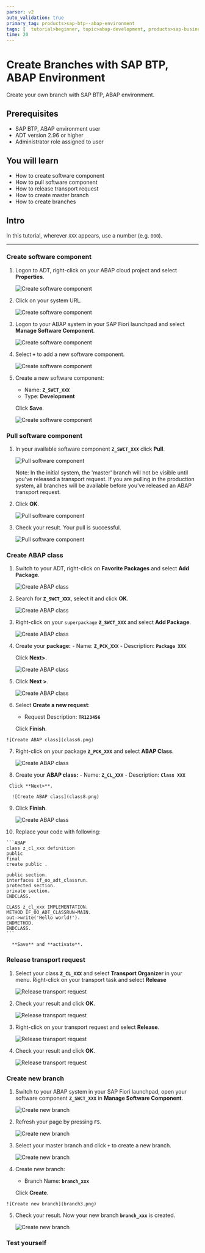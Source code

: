 ```yaml
---
parser: v2
auto_validation: true
primary_tag: products>sap-btp--abap-environment
tags: [  tutorial>beginner, topic>abap-development, products>sap-business-technology-platform, tutorial>license ]
time: 20
---
```


# Create Branches with SAP BTP, ABAP Environment
<!-- description --> Create your own branch with SAP BTP, ABAP environment.

## Prerequisites  
  - SAP BTP, ABAP environment user
  - ADT version 2.96 or higher
  - Administrator role assigned to user

## You will learn
  - How to create software component
  - How to pull software component
  - How to release transport request
  - How to create master branch
  - How to create branches

## Intro
In this tutorial, wherever `XXX` appears, use a number (e.g. `000`).

---


### Create software component

1. Logon to ADT, right-click on your ABAP cloud project and select **Properties**.

    ![Create software component](component.png)

2. Click on your system URL.

    ![Create software component](component2.png)

3. Logon to your ABAP system in your SAP Fiori launchpad and select **Manage Software Component**.

    ![Create software component](component3.png)

4. Select **`+`** to add a new software component.

    ![Create software component](component4.png)

5. Create a new software component:
      - Name: **`Z_SWCT_XXX`**
      - Type: **Development**

    Click **Save**.

    ![Create software component](component5.png)



### Pull software component

1. In your available software component **`Z_SWCT_XXX`** click **Pull**.

    ![Pull software component](pull.png)

    Note:  In the initial system, the 'master' branch will not be visible until you've released a transport request. If you are pulling in the production system, all branches will be available before you've released an ABAP transport request.

2. Click **OK**.

    ![Pull software component](pull2.png)

3. Check your result. Your pull is successful.

    ![Pull software component](pull3.png)



### Create ABAP class

  1. Switch to your ADT, right-click on **Favorite Packages** and select **Add Package**.

      ![Create ABAP class](class.png)

  2. Search for **`Z_SWCT_XXX`**, select it and click **OK**.

      ![Create ABAP class](class2.png)

  3. Right-click on your `superpackage` **`Z_SWCT_XXX`** and select **Add Package**.

      ![Create ABAP class](class3.png)

  4.  Create your **package:**
     - Name: **`Z_PCK_XXX`**
     - Description: **`Package XXX`**

      Click **Next>**.

      ![Create ABAP class](class4.png)

  5. Click **Next >**.

      ![Create ABAP class](class5.png)

  6. Select **Create a new request**:
     - Request Description: **`TR123456`**

      Click **Finish**.

    ![Create ABAP class](class6.png)

  7. Right-click on your package **`Z_PCK_XXX`** and select **ABAP Class**.

      ![Create ABAP class](class7.png)

  8.  Create your **ABAP class:**
     - Name: **`Z_CL_XXX`**
     - Description: **`Class XXX`**

     Click **Next>**.

      ![Create ABAP class](class8.png)

  9. Click **Finish**.

      ![Create ABAP class](class9.png)

  10. Replace your code with following:

    ```ABAP
    class z_cl_xxx definition
    public
    final
    create public .

    public section.
    interfaces if_oo_adt_classrun.
    protected section.
    private section.
    ENDCLASS.

    CLASS z_cl_xxx IMPLEMENTATION.
    METHOD IF_OO_ADT_CLASSRUN~MAIN.
    out->write('Hello world!').
    ENDMETHOD.
    ENDCLASS.
    ```

      **Save** and **activate**.



### Release transport request

  1. Select your class **`Z_CL_XXX`** and select **Transport Organizer** in your menu. Right-click on your transport task and select **Release**

      ![Release transport request](transport.png)

  2. Check your result and click **OK**.

      ![Release transport request](transport2.png)

  3. Right-click on your transport request and select **Release**.

      ![Release transport request](transport3.png)

  4. Check your result and click **OK**.

      ![Release transport request](transport4.png)



### Create new branch

  1. Switch to your ABAP system in your SAP Fiori launchpad, open your software component **`Z_SWCT_XXX`** in **Manage Software Component**.

      ![Create new branch](branch5.png)

  2. Refresh your page by pressing **`F5`**.

      ![Create new branch](branch.png)

  3. Select your master branch and click **`+`** to create a new branch.

      ![Create new branch](branch2.png)

  4. Create new branch:
     - Branch Name: **`branch_xxx`**

      Click **Create**.

    ![Create new branch](branch3.png)

  5. Check your result. Now your new branch **`branch_xxx`** is created.

      ![Create new branch](branch4.png)



### Test yourself



